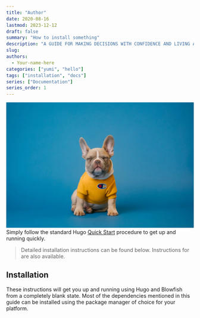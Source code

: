 ```yaml
---
title: "Author"
date: 2020-08-16
lastmod: 2023-12-12
draft: false
summary: "How to install something"
description: "A GUIDE FOR MAKING DECISIONS WITH CONFIDENCE AND LIVING A MORE MEANINGFUL LIFE. RESEARCH OF THE STRUCTURE OF SUBJECTIVE EXPERIENCE"
slug: 
authors: 
  - Your-name-here
categories: ["yumi", "hello"]
tags: ["installation", "docs"]
series: ["Documentation"]
series_order: 1
---
```


![hello](dog.webp)
Simply follow the standard Hugo [Quick Start](https://gohugo.io/getting-started/quick-start/) procedure to get up and running quickly.

> Detailed installation instructions can be found below. Instructions for are also available.

## Installation

These instructions will get you up and running using Hugo and Blowfish from a completely blank state. Most of the dependencies mentioned in this guide can be installed using the package manager of choice for your platform.